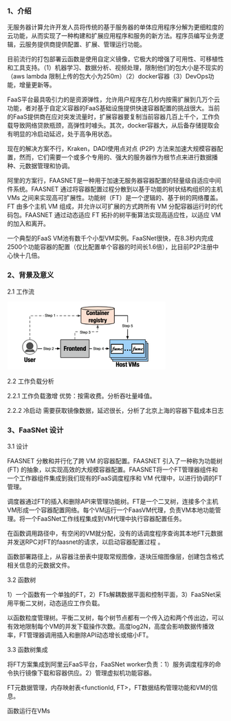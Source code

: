 ### 1、介绍

无服务器计算允许开发人员将传统的基于服务器的单体应用程序分解为更细粒度的云功能，从而实现了一种构建和扩展应用程序和服务的新方法。程序员编写业务逻辑，云服务提供商提供配置、扩展、管理运行功能。

目前流行的打包部署云函数是使用自定义镜像，它极大的增强了可用性、可移植性和工具支持。（1）机器学习、数据分析、视频处理，限制他们的包大小是不现实的（aws lambda 限制上传的包大小为250m）（2）docker容器（3）DevOps功能，增量更新等。

FaaS平台最具吸引力的是资源弹性，允许用户程序在几秒内按需扩展到几万个云功能，者对基于自定义容器的FaaS基础设施提供快速容器配置的挑战很大。当前的FaaS提供商在应对突发流量时，扩展容器要复制当前容器几百上千个，工作负载导致网络贷款瓶颈，高弹性时噱头。其次，docker容器大，从后备存储提取会有明显的冷启动延迟，处于高争用状态。

现在的解决方案不行，Kraken，DADI使用点对点 (P2P) 方法来加速大规模容器配置，然而，它们需要一个或多个专用的、强大的服务器作为根节点来进行数据播种、元数据管理和协调。

阿里的方案行，FAASNET是一种用于加速无服务器容器配置的轻量级自适应中间件系统。FAASNET 通过将容器配置过程分散到以基于功能的树状结构组织的主机 VMs 之间来实现高可扩展性。功能树（FT）是一个逻辑的、基于树的网络覆盖。 FT 由多个主机 VM 组成，并允许以可扩展的方式跨所有 VM 分配容器运行时的代码包。FAASNET 通过动态适应 FT 拓扑的树平衡算法实现高适应性，以适应 VM 的加入和离开。

一个典型的FaaS VM池有数千个小型VM实例。FaaSNet很快，在8.3秒内完成2500个功能容器的配置（仅比配置单个容器的时间长1.6倍），比目前P2P注册中心快十几倍。

### 2、背景及意义

2.1 工作流

![](./image/workflows.png)

2.2 工作负载分析

2.2.1 工作负载激增   优势：按需收费。分析吞吐量峰值。

2.2.2 冷启动  需要获取镜像数据，延迟很长，分析了北京上海的容器下载成本日志

### 3、FaaSNet 设计

3.1 设计

FAASNET 分散和并行化了跨 VM 的容器配置。FAASNET 引入了一种称为功能树 (FT) 的抽象，以实现高效的大规模容器配置。FAASNET将一个FT管理器组件和一个工作器组件集成到我们现有的FaaS调度程序和 VM 代理中，以进行协调的FT管理。

调度器通过FT的插入和删除API来管理功能树。FT是一个二叉树，连接多个主机VM形成一个容器配置网络。每个VM运行一个FaasVM代理，负责VM本地功能管理。将一个FaaSNet工作线程集成到VM代理中执行容器配置任务。

在函数调用路径中，有空闲的VM就分配，没有的话调度程序查询其本地FT元数据并发送RPC对FT的faasnet的请求，以启动容器配置过程 。

函数部署路径上，从容器注册表中提取常规图像，逐块压缩图像层，创建包含格式相关信息的元数据文件。

3.2 函数树

1）一个函数有一个单独的FT，2）FTs解耦数据平面和控制平面，3）FaaSNet采用平衡二叉树，动态适应工作负载。

以函数粒度管理树。平衡二叉树，每个树节点都有一个传入边和两个传出边，可以有效地限制每个VM的并发下载操作次数。高度log2N，高度会影响数据传播效率，FT管理器调用插入和删除API动态增长或缩小FT。

3.3 函数树集成

将FT方案集成到阿里云FaaS平台，FaaSNet worker负责：1）服务调度程序的命令执行镜像下载和容器供应。2）管理虚拟机功能容器。

FT元数据管理，内存映射表<functionId, FT>，FT数据结构管理功能和VM的信息。

函数运行在VMs
